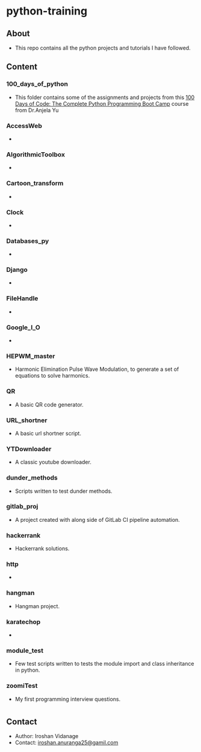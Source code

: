 # python-training

## About

- This repo contains all the python projects and tutorials I have followed.

## Content

### 100_days_of_python

- This folder contains some of the assignments and projects from this [100 Days of Code: The Complete Python Programming Boot Camp](https://www.udemy.com/course-dashboard-redirect/?course_id=2776760) course from Dr.Anjela Yu

### AccessWeb

- 

### AlgorithmicToolbox

- 

### Cartoon_transform

- 

### Clock

- 

### Databases_py

- 

### Django

- 

### FileHandle

- 

### Google_I_O

- 

### HEPWM_master

- Harmonic Elimination Pulse Wave Modulation, to generate a set of equations to solve harmonics.

### QR

- A basic QR code generator.

### URL_shortner

- A basic url shortner script.

### YTDownloader

- A classic youtube downloader.

### dunder_methods

- Scripts written to test dunder methods.

### gitlab_proj

- A project created with along side of GitLab CI pipeline automation.

### hackerrank

- Hackerrank solutions.

### http

- 

### hangman

- Hangman project.

### karatechop

- 

### module_test

- Few test scripts written to tests the module import and class inheritance in python.

### zoomiTest

- My first programming interview questions.



#

## Contact

- Author: Iroshan Vidanage
- Contact: iroshan.anuranga25@gamil.com